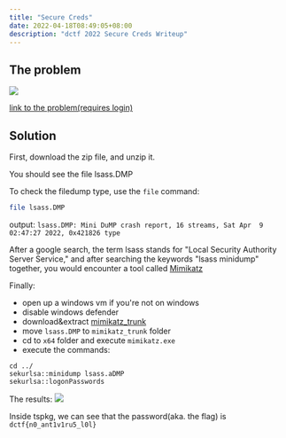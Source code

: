 ```yaml
---
title: "Secure Creds"
date: 2022-04-18T08:49:05+08:00
description: "dctf 2022 Secure Creds Writeup"
---
```


## The problem
![](https://s2.loli.net/2022/04/18/5cRXj2wet7lZOEs.png)

[link to the problem(requires login)](https://dctf.dragonsec.si/challenges#Secure%20Creds-19)

## Solution

First, download the zip file, and unzip it.

You should see the file lsass.DMP

To check the filedump type, use the `file` command:
```sh
file lsass.DMP
```

output:
```lsass.DMP: Mini DuMP crash report, 16 streams, Sat Apr  9 02:47:27 2022, 0x421826 type```

After a google search, the term lsass stands for "Local Security Authority Server Service," and after searching the keywords "lsass minidump" together,
you would encounter a tool called [Mimikatz](https://github.com/ParrotSec/mimikatz)

Finally:
- open up a windows vm if you're not on windows
- disable windows defender
- download&extract [mimikatz_trunk](https://github.com/gentilkiwi/mimikatz/releases/download/2.2.0-20210810/mimikatz_trunk.zip)
- move `lsass.DMP` to `mimikatz_trunk` folder
- cd to `x64` folder and execute `mimikatz.exe`
- execute the commands:
```
cd ../
sekurlsa::minidump lsass.aDMP
sekurlsa::logonPasswords
```

The results:
![](https://s2.loli.net/2022/04/18/KFgP87CSmJonEkY.png)

Inside tspkg, we can see that the password(aka. the flag) is `dctf{n0_ant1v1ru5_l0l}`